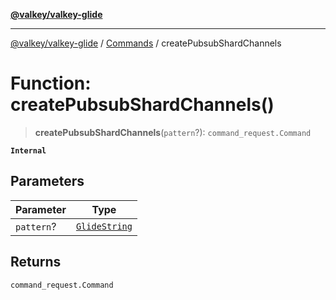 [**@valkey/valkey-glide**](../../README.md)

***

[@valkey/valkey-glide](../../modules.md) / [Commands](../README.md) / createPubsubShardChannels

# Function: createPubsubShardChannels()

> **createPubsubShardChannels**(`pattern`?): `command_request.Command`

**`Internal`**

## Parameters

| Parameter | Type |
| ------ | ------ |
| `pattern`? | [`GlideString`](../../BaseClient/type-aliases/GlideString.md) |

## Returns

`command_request.Command`

